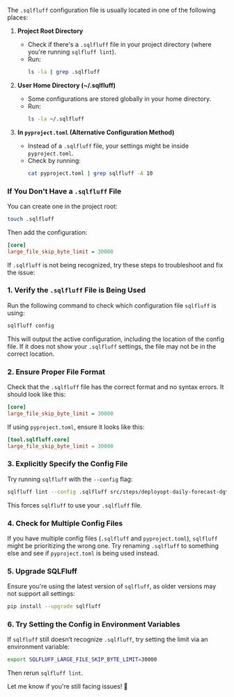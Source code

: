 The `.sqlfluff` configuration file is usually located in one of the following places:  

1. **Project Root Directory**  
   - Check if there's a `.sqlfluff` file in your project directory (where you're running `sqlfluff lint`).  
   - Run:  
     ```bash
     ls -la | grep .sqlfluff
     ```

2. **User Home Directory (~/.sqlfluff)**  
   - Some configurations are stored globally in your home directory.  
   - Run:  
     ```bash
     ls -la ~/.sqlfluff
     ```

3. **In `pyproject.toml` (Alternative Configuration Method)**  
   - Instead of a `.sqlfluff` file, your settings might be inside `pyproject.toml`.  
   - Check by running:  
     ```bash
     cat pyproject.toml | grep sqlfluff -A 10
     ```

### If You Don't Have a `.sqlfluff` File  
You can create one in the project root:  
```bash
touch .sqlfluff
```
Then add the configuration:  
```ini
[core]
large_file_skip_byte_limit = 30000
```




If `.sqlfluff` is not being recognized, try these steps to troubleshoot and fix the issue:

### 1. **Verify the `.sqlfluff` File is Being Used**
Run the following command to check which configuration file `sqlfluff` is using:
```bash
sqlfluff config
```
This will output the active configuration, including the location of the config file. If it does not show your `.sqlfluff` settings, the file may not be in the correct location.

### 2. **Ensure Proper File Format**
Check that the `.sqlfluff` file has the correct format and no syntax errors. It should look like this:
```ini
[core]
large_file_skip_byte_limit = 30000
```
If using `pyproject.toml`, ensure it looks like this:
```toml
[tool.sqlfluff.core]
large_file_skip_byte_limit = 30000
```

### 3. **Explicitly Specify the Config File**
Try running `sqlfluff` with the `--config` flag:
```bash
sqlfluff lint --config .sqlfluff src/steps/deployopt-daily-forecast-dgtl/sql/dgtl-daily-forecast-metrics-snapshotting.sql --dialect snowflake
```
This forces `sqlfluff` to use your `.sqlfluff` file.

### 4. **Check for Multiple Config Files**
If you have multiple config files (`.sqlfluff` and `pyproject.toml`), `sqlfluff` might be prioritizing the wrong one. Try renaming `.sqlfluff` to something else and see if `pyproject.toml` is being used instead.

### 5. **Upgrade SQLFluff**
Ensure you're using the latest version of `sqlfluff`, as older versions may not support all settings:
```bash
pip install --upgrade sqlfluff
```

### 6. **Try Setting the Config in Environment Variables**
If `sqlfluff` still doesn’t recognize `.sqlfluff`, try setting the limit via an environment variable:
```bash
export SQLFLUFF_LARGE_FILE_SKIP_BYTE_LIMIT=30000
```
Then rerun `sqlfluff lint`.

Let me know if you're still facing issues! 🚀
